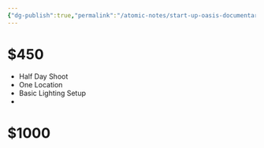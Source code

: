 ```yaml
---
{"dg-publish":true,"permalink":"/atomic-notes/start-up-oasis-documentary/"}
---
```


# $450

- Half Day Shoot
- One Location
- Basic Lighting Setup
- 

# $1000
